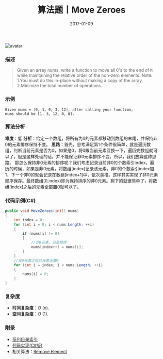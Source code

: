 ﻿---
title: 算法题丨Move Zeroes
tags:
  - 算法
  - 编程技巧
  - 数据结构
categories: 计算机基础
date: 2017-01-09
---
![avatar](https://mysite.bj.bcebos.com/images/articles/1accdf41-135a-477e-b91f-53f911c10fa6.jpg)

### 描述
>Given an array nums, write a function to move all 0's to the end of it while maintaining the relative order of the non-zero elements.
Note:
1.You must do this in-place without making a copy of the array.
2.Minimize the total number of operations.

### 示例
```
Given nums = [0, 1, 0, 3, 12], after calling your function, 
nums should be [1, 3, 12, 0, 0].
```
<!-- more -->

### 算法分析
**难度**：低
**分析**：给定一个数组，将所有为0的元素都移动到数组的末尾，并保持非0的元素排序保持不变。
**思路**：首先，思考满足第1个条件很简单，就是遍历数组，判断当前元素是否为0，如果是0，将0跟当前元素互换一下，遍历完数组就可以了。但是这样处理的话，并不能保证非0元素排序不变，所以，我们放弃这种思路。
那怎么保持非0元素的排序呢？我们考虑记录当前非0的个数索引index，遍历的时候，如果是非0元素，将数组[index]记录该元素，非0的个数索引index加1，下一个非0的就会记录在数组[index+1]中，依次类推，这样其实实现了非0元素顺序保存。最终数组[0,index)即为保持排序的非0元素。剩下的就很简单了，将数组[index]之后的元素全部置0就可以了。

### 代码示例(C#)
```csharp
public void MoveZeroes(int[] nums)
{
    int index = 0;
    for (int i = 0; i < nums.Length; ++i)
    {
        if (nums[i] != 0)
        {
            //非0元素，记录排序
            nums[index++] = nums[i];
        }
    }
    //非0元素之后的元素全置0
    for (int i = index; i < nums.Length; ++i)
    {
        nums[i] = 0;
    }
}          
```

### 复杂度
- **时间复杂度**：*O* (n). 
- **空间复杂度**：*O* (1).

### 附录
- [系列目录索引](/posts/algorithm/index/)
- [代码实现(C#版)](https://github.com/lizzie2008/LeetCode.git)
- 相关算法：[Remove Element](/posts/algorithm/008.Remove.Element/)